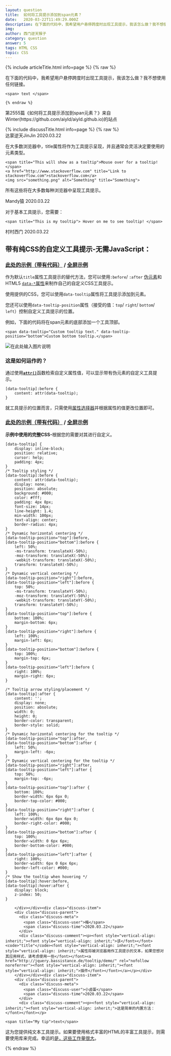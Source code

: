 ```yaml
---
layout: question
title:  如何将工具提示添加到span元素？
date:   2020-03-22T11:49:29.000Z
description: 在下面的代码中，我希望用户悬停跨度时出现工具提示，我该怎么做？我不想使用任何链接。<span> text </span>...
img: 
author: 西门逆天猴子
category: question
answer: 5
tags: HTML CSS
topic: CSS
---
```

<div class="article-root">
  <div class="article">
    {% include articleTitle.html info=page %}
    {% raw %}
    <div class="article-content"><p><font style="vertical-align: inherit;"><font style="vertical-align: inherit;">在下面的代码中，我希望用户悬停跨度时出现工具提示，我该怎么做？</font><font style="vertical-align: inherit;">我不想使用任何链接。</font></font></p>

<pre><code>&lt;span&gt; text &lt;/span&gt;
</code></pre></div>
    {% endraw %}
  </div>
  <p class="winter_mark">第2555篇《如何将工具提示添加到span元素？》来自Winter(https://github.com/aiyld/aiyld.github.io)的站点</p>
  <div class="discuss-wrapper">
    {% include discussTitle.html info=page %}
    {% raw %}
    <div class="discuss-list">
    <div class="discuss-item">
        <div class="discuss-parent">
          <div class="discuss-meta">
            <span class="discuss-user">达蒙逆天JinJin</span>
            <span class="discuss-time">2020.03.22</span>
          </div>
          <div class="discuss-comment"><p><font style="vertical-align: inherit;"><font style="vertical-align: inherit;">在大多数浏览器中，title属性将作为工具提示呈现，并且通常会灵活决定要使用的元素类型。</font></font></p>

<pre><code>&lt;span title="This will show as a tooltip"&gt;Mouse over for a tooltip!&lt;/span&gt;<font></font>
&lt;a href="http://www.stackoverflow.com" title="Link to stackoverflow.com"&gt;stackoverflow.com&lt;/a&gt;<font></font>
&lt;img src="something.png" alt="Something" title="Something"&gt;<font></font>
</code></pre>

<p><font style="vertical-align: inherit;"><font style="vertical-align: inherit;">所有这些将在大多数每种浏览器中呈现工具提示。 </font></font></p></div>
        </div></div><div class="discuss-item">
        <div class="discuss-parent">
          <div class="discuss-meta">
            <span class="discuss-user">Mandy猿</span>
            <span class="discuss-time">2020.03.22</span>
          </div>
          <div class="discuss-comment"><p><font style="vertical-align: inherit;"><font style="vertical-align: inherit;">对于基本工具提示，您需要：</font></font></p>

<p></p><div class="snippet" data-lang="js" data-hide="false" data-console="true" data-babel="false">
<div class="snippet-code">
<pre class="snippet-code-html lang-html prettyprint-override"><code>&lt;span title="This is my tooltip"&gt; Hover on me to see tooltip! &lt;/span&gt;</code></pre>
</div>
</div>
<p></p></div>
        </div></div><div class="discuss-item">
        <div class="discuss-parent">
          <div class="discuss-meta">
            <span class="discuss-user">村村西门</span>
            <span class="discuss-time">2020.03.22</span>
          </div>
          <div class="discuss-comment"><h2><font style="vertical-align: inherit;"><font style="vertical-align: inherit;">带有纯CSS的自定义工具提示-无需JavaScript：</font></font></h2>

<h3><a href="http://jsfiddle.net/8nnwytbL/" rel="noreferrer"><font style="vertical-align: inherit;"><font style="vertical-align: inherit;">此处的示例（带有代码）</font></font></a><font style="vertical-align: inherit;"><font style="vertical-align: inherit;"> / </font></font><a href="http://jsfiddle.net/8nnwytbL/show" rel="noreferrer"><font style="vertical-align: inherit;"><font style="vertical-align: inherit;">全屏示例</font></font></a></h3>

<p><font style="vertical-align: inherit;"><font style="vertical-align: inherit;">作为默认</font></font><code>title</code><font style="vertical-align: inherit;"><font style="vertical-align: inherit;">属性工具提示</font><font style="vertical-align: inherit;">的替代方法</font><font style="vertical-align: inherit;">，您可以使用</font></font><code>:before</code><font style="vertical-align: inherit;"><font style="vertical-align: inherit;">/ </font></font><code>:after</code> <a href="https://developer.mozilla.org/en-US/docs/Web/CSS/Pseudo-elements" rel="noreferrer"><font style="vertical-align: inherit;"><font style="vertical-align: inherit;">伪元素</font></font></a><font style="vertical-align: inherit;"><font style="vertical-align: inherit;">和HTML5 </font></font><a href="https://developer.mozilla.org/en-US/docs/Web/Guide/HTML/Using_data_attributes" rel="noreferrer"><code>data-*</code><font style="vertical-align: inherit;"><font style="vertical-align: inherit;">属性</font></font></a><font style="vertical-align: inherit;"><font style="vertical-align: inherit;">来制作自己的自定义CSS工具提示</font><font style="vertical-align: inherit;">。</font></font></p>

<p><font style="vertical-align: inherit;"><font style="vertical-align: inherit;">使用提供的CSS，您可以使用</font></font><code>data-tooltip</code><font style="vertical-align: inherit;"><font style="vertical-align: inherit;">属性</font><font style="vertical-align: inherit;">将工具提示添加到元素</font><font style="vertical-align: inherit;">。</font></font></p>

<p><font style="vertical-align: inherit;"><font style="vertical-align: inherit;">您还可以使用</font></font><code>data-tooltip-position</code><font style="vertical-align: inherit;"><font style="vertical-align: inherit;">属性（接受的值：</font></font><code>top</code><font style="vertical-align: inherit;"><font style="vertical-align: inherit;">/ </font></font><code>right</code><font style="vertical-align: inherit;"><font style="vertical-align: inherit;">/ </font></font><code>bottom</code><font style="vertical-align: inherit;"><font style="vertical-align: inherit;">/ </font></font><code>left</code><font style="vertical-align: inherit;"><font style="vertical-align: inherit;">）</font><font style="vertical-align: inherit;">控制自定义工具提示的位置</font><font style="vertical-align: inherit;">。</font></font></p>

<p><font style="vertical-align: inherit;"><font style="vertical-align: inherit;">例如，下面的代码将在span元素的底部添加一个工具顶部。</font></font></p>

<pre><code>&lt;span data-tooltip="Custom tooltip text." data-tooltip-position="bottom"&gt;Custom bottom tooltip.&lt;/span&gt;
</code></pre>

<p><img src="https://i.stack.imgur.com/t6DjL.png" alt="在此处输入图片说明"></p>

<h3><font style="vertical-align: inherit;"><font style="vertical-align: inherit;">这是如何运作的？</font></font></h3>

<p><font style="vertical-align: inherit;"><font style="vertical-align: inherit;">通过使用</font></font><a href="https://developer.mozilla.org/en-US/docs/Web/CSS/attr" rel="noreferrer"><strong><code>attr()</code></strong></a><font style="vertical-align: inherit;"><font style="vertical-align: inherit;">函数</font><font style="vertical-align: inherit;">检索自定义属性值，可以显示带有伪元素的自定义工具提示</font><font style="vertical-align: inherit;">。</font></font></p>

<pre><code>[data-tooltip]:before {<font></font>
    content: attr(data-tooltip);<font></font>
}<font></font>
</code></pre>

<p><font style="vertical-align: inherit;"><font style="vertical-align: inherit;">就工具提示的位置而言，只需使用</font></font><a href="https://developer.mozilla.org/en-US/docs/Web/CSS/Attribute_selectors" rel="noreferrer"><font style="vertical-align: inherit;"><font style="vertical-align: inherit;">属性选择器</font></font></a><font style="vertical-align: inherit;"><font style="vertical-align: inherit;">并根据属性的值更改位置即可。</font></font></p>

<h3><a href="http://jsfiddle.net/8nnwytbL/" rel="noreferrer"><font style="vertical-align: inherit;"><font style="vertical-align: inherit;">此处的示例（带有代码）</font></font></a><font style="vertical-align: inherit;"><font style="vertical-align: inherit;"> / </font></font><a href="http://jsfiddle.net/8nnwytbL/show" rel="noreferrer"><font style="vertical-align: inherit;"><font style="vertical-align: inherit;">全屏示例</font></font></a></h3>

<p><strong><font style="vertical-align: inherit;"><font style="vertical-align: inherit;">示例中使用的完整CSS-</font></font></strong><font style="vertical-align: inherit;"><font style="vertical-align: inherit;">根据您的需要对其进行自定义。</font></font></p>

<pre><code>[data-tooltip] {<font></font>
    display: inline-block;<font></font>
    position: relative;<font></font>
    cursor: help;<font></font>
    padding: 4px;<font></font>
}<font></font>
/* Tooltip styling */<font></font>
[data-tooltip]:before {<font></font>
    content: attr(data-tooltip);<font></font>
    display: none;<font></font>
    position: absolute;<font></font>
    background: #000;<font></font>
    color: #fff;<font></font>
    padding: 4px 8px;<font></font>
    font-size: 14px;<font></font>
    line-height: 1.4;<font></font>
    min-width: 100px;<font></font>
    text-align: center;<font></font>
    border-radius: 4px;<font></font>
}<font></font>
/* Dynamic horizontal centering */<font></font>
[data-tooltip-position="top"]:before,<font></font>
[data-tooltip-position="bottom"]:before {<font></font>
    left: 50%;<font></font>
    -ms-transform: translateX(-50%);<font></font>
    -moz-transform: translateX(-50%);<font></font>
    -webkit-transform: translateX(-50%);<font></font>
    transform: translateX(-50%);<font></font>
}<font></font>
/* Dynamic vertical centering */<font></font>
[data-tooltip-position="right"]:before,<font></font>
[data-tooltip-position="left"]:before {<font></font>
    top: 50%;<font></font>
    -ms-transform: translateY(-50%);<font></font>
    -moz-transform: translateY(-50%);<font></font>
    -webkit-transform: translateY(-50%);<font></font>
    transform: translateY(-50%);<font></font>
}<font></font>
[data-tooltip-position="top"]:before {<font></font>
    bottom: 100%;<font></font>
    margin-bottom: 6px;<font></font>
}<font></font>
[data-tooltip-position="right"]:before {<font></font>
    left: 100%;<font></font>
    margin-left: 6px;<font></font>
}<font></font>
[data-tooltip-position="bottom"]:before {<font></font>
    top: 100%;<font></font>
    margin-top: 6px;<font></font>
}<font></font>
[data-tooltip-position="left"]:before {<font></font>
    right: 100%;<font></font>
    margin-right: 6px;<font></font>
}<font></font>
<font></font>
/* Tooltip arrow styling/placement */<font></font>
[data-tooltip]:after {<font></font>
    content: '';<font></font>
    display: none;<font></font>
    position: absolute;<font></font>
    width: 0;<font></font>
    height: 0;<font></font>
    border-color: transparent;<font></font>
    border-style: solid;<font></font>
}<font></font>
/* Dynamic horizontal centering for the tooltip */<font></font>
[data-tooltip-position="top"]:after,<font></font>
[data-tooltip-position="bottom"]:after {<font></font>
    left: 50%;<font></font>
    margin-left: -6px;<font></font>
}<font></font>
/* Dynamic vertical centering for the tooltip */<font></font>
[data-tooltip-position="right"]:after,<font></font>
[data-tooltip-position="left"]:after {<font></font>
    top: 50%;<font></font>
    margin-top: -6px;<font></font>
}<font></font>
[data-tooltip-position="top"]:after {<font></font>
    bottom: 100%;<font></font>
    border-width: 6px 6px 0;<font></font>
    border-top-color: #000;<font></font>
}<font></font>
[data-tooltip-position="right"]:after {<font></font>
    left: 100%;<font></font>
    border-width: 6px 6px 6px 0;<font></font>
    border-right-color: #000;<font></font>
}<font></font>
[data-tooltip-position="bottom"]:after {<font></font>
    top: 100%;<font></font>
    border-width: 0 6px 6px;<font></font>
    border-bottom-color: #000;<font></font>
}<font></font>
[data-tooltip-position="left"]:after {<font></font>
    right: 100%;<font></font>
    border-width: 6px 0 6px 6px;<font></font>
    border-left-color: #000;<font></font>
}<font></font>
/* Show the tooltip when hovering */<font></font>
[data-tooltip]:hover:before,<font></font>
[data-tooltip]:hover:after {<font></font>
    display: block;<font></font>
    z-index: 50;<font></font>
}<font></font>
</code></pre></div>
        </div></div><div class="discuss-item">
        <div class="discuss-parent">
          <div class="discuss-meta">
            <span class="discuss-user">梅</span>
            <span class="discuss-time">2020.03.22</span>
          </div>
          <div class="discuss-comment"><p><font style="vertical-align: inherit;"><font style="vertical-align: inherit;">该</font></font><code>"title"</code><font style="vertical-align: inherit;"><font style="vertical-align: inherit;">属性将被浏览器用作工具提示的文本，如果您想对其应用样式，请考虑使用一些</font></font><a href="http://jquery.bassistance.de/tooltip/demo/" rel="nofollow noreferrer"><font style="vertical-align: inherit;"><font style="vertical-align: inherit;">插件</font></font></a></p></div>
        </div></div><div class="discuss-item">
        <div class="discuss-parent">
          <div class="discuss-meta">
            <span class="discuss-user">小卤蛋</span>
            <span class="discuss-time">2020.03.22</span>
          </div>
          <div class="discuss-comment"><p><font style="vertical-align: inherit;"><font style="vertical-align: inherit;">这是简单的内置方法：</font></font></p>

<pre><code>&lt;span title="My tip"&gt;text&lt;/span&gt;
</code></pre>

<p><font style="vertical-align: inherit;"><font style="vertical-align: inherit;">这为您提供纯文本工具提示。</font><font style="vertical-align: inherit;">如果要使用格式丰富的HTML的丰富工具提示，则需要使用库来完成。</font><font style="vertical-align: inherit;">幸运的</font></font><a href="http://www.webdesignbooth.com/15-jquery-plugins-to-create-an-user-friendly-tooltip/" rel="noreferrer"><font style="vertical-align: inherit;"><font style="vertical-align: inherit;">是，这些工作量很大</font></font></a><font style="vertical-align: inherit;"><font style="vertical-align: inherit;">。</font></font></p></div>
        </div></div>
    </div>
    {% endraw %}
  </div>
<div>
